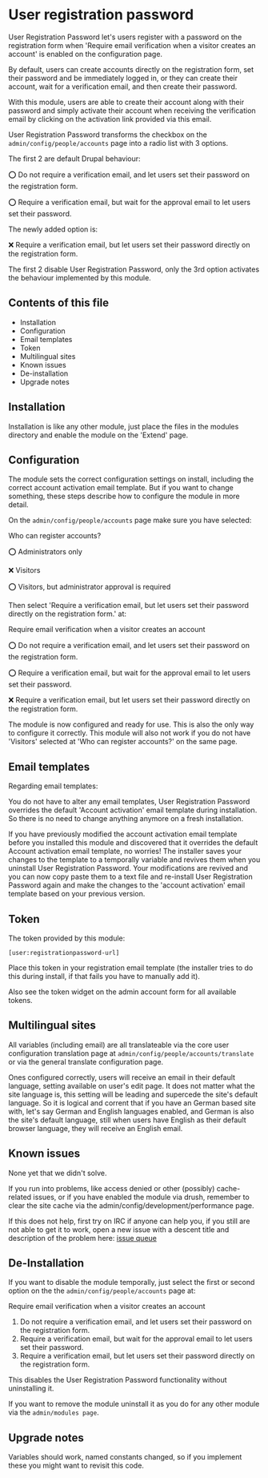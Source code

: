 # User registration password

User Registration Password let's users register with a password
on the registration form when 'Require email verification when
a visitor creates an account' is enabled on the configuration page.

By default, users can create accounts directly on the registration form, set
their password and be immediately logged in, or they can create their account,
wait for a verification email, and then create their password.

With this module, users are able to create their account along with their
password and simply activate their account when receiving the verification
email by clicking on the activation link provided via this email.

User Registration Password transforms the checkbox on the
`admin/config/people/accounts` page into a radio list with 3 options.

The first 2 are default Drupal behaviour:

:o: Do not require a verification email, and let users set their password on
   the registration form.

:o: Require a verification email, but wait for the approval email to let users
   set their password.

The newly added option is:

:x: Require a verification email, but let users set their password directly on
   the registration form.

The first 2 disable User Registration Password, only the 3rd option activates
the behaviour implemented by this module.


## Contents of this file

- Installation
- Configuration
- Email templates
- Token
- Multilingual sites
- Known issues
- De-installation
- Upgrade notes


## Installation

Installation is like any other module, just place the files in the modules
directory and enable the module on the 'Extend' page.


## Configuration

The module sets the correct configuration settings on install, including the
correct account activation email template. But if you want to change something,
these steps describe how to configure the module in more detail.

On the `admin/config/people/accounts` page make sure you have selected:

Who can register accounts?

:o: Administrators only

:x: Visitors

:o: Visitors, but administrator approval is required

Then select 'Require a verification email, but let users set their password
directly on the registration form.' at:

Require email verification when a visitor creates an account

:o: Do not require a verification email, and let users
  set their password on the
  registration form.

:o: Require a verification email, but wait for the approval email to let users
   set their password.

:x: Require a verification email, but let users set their password directly
   on the registration form.

The module is now configured and ready for use. This is also the only way to
configure it correctly. This module will also not work if you do not have
'Visitors' selected at 'Who can register accounts?' on the same page.


## Email templates

Regarding email templates:

You do not have to alter any email templates, User Registration Password
overrides the default 'Account activation' email template during installation.
So there is no need to change anything anymore on a fresh installation.

If you have previously modified the account activation email template before
you installed this module and discovered that it overrides the default Account
activation email template, no worries! The installer saves your changes to the
template to a temporally variable and revives them when you uninstall User
Registration Password. Your modifications are revived and you can now copy
paste them to a text file and re-install User Registration Password again and
make the changes to the 'account activation' email template based on your
previous version.


## Token

The token provided by this module:

`[user:registrationpassword-url]`

Place this token in your registration email template (the installer tries to do
this during install, if that fails you have to manually add it).

Also see the token widget on the admin account form for all available tokens.


## Multilingual sites

All variables (including email) are all translateable via the core user
configuration translation page at `admin/config/people/accounts/translate` or
via the general translate configuration page.

Ones configured correctly, users will receive an email in their default
language, setting available on user's edit page. It does not matter what the
site language is, this setting will be leading and supercede the site's default
language. So it is logical and corrent that if you have an German based site
with, let's say German and English languages enabled, and German is also the
site's default language, still when users have English as their default browser
language, they will receive an English email.


## Known issues

None yet that we didn't solve.

If you run into problems, like access denied or other (possibly) cache-related
issues, or if you have enabled the module via drush, remember to clear
the site cache via the admin/config/development/performance page.

If this does not help, first try on IRC if anyone can help you, if you still
are not able to get it to work, open a new issue with a descent title and
description of the problem here: [issue queue](https://drupal.org/node/add/project-issue/user_registrationpassword)


## De-Installation

If you want to disable the module temporally, just select the first or second
option on the the `admin/config/people/accounts` page at:

Require email verification when a visitor creates an account

1. Do not require a verification email, and let users
   set their password on the registration form.
1. Require a verification email, but wait for the
   approval email to let users set their password.
1. Require a verification email, but let users set
   their password directly on the
   registration form.

This disables the User Registration Password functionality without
uninstalling it.

If you want to remove the module uninstall it as you do for any other module
via the `admin/modules page`.


## Upgrade notes

Variables should work, named constants changed, so if you implement these you
might want to revisit this code.
